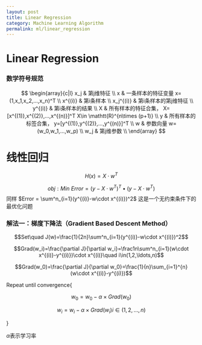 ```yaml
---
layout: post
title: Linear Regression
category: Machine Learning Algorithm
permalink: ml/linear_regression
---
```


# Linear Regression

### 数学符号规范

$$
\begin{array}{c|l}
x_j &  第j维特征 \\
x & 一条样本的特征变量 x=(1,x_1,x_2,...,x_n)^T \\ 
x^{(i)} & 第i条样本 \\
x_j^{(i)} & 第i条样本的第j维特征 \\
y^{(i)} & 第i条样本的结果 \\
X & 所有样本的特征合集， X=[x^{(1)},x^{(2)},...,x^{(n)}]^T X\in \mathtt{R}^{n\times (p+1)} \\
y & 所有样本的标签合集， y=[y^{(1)},y^{(2)},...,y^{(n)}]^T \\
w & 参数向量 w=(w_0,w_1,...,w_p) \\
w_j & 第j维参数 \\
\end{array}
$$

# 线性回归

$$H(x) = X\cdot w^T$$

$$obj: Min\ Error=(y-X\cdot w^T)^T\bullet (y-X\cdot w^T)$$
同样 $Error = \sum^n_{i=1}(y^{(i)}-w\cdot x^{(i)})^2$
这是一个无约束条件下的最优化问题

### 解法一：梯度下降法（Gradient Based Descent Method）


$$Set\quad J(w)=\frac{1}{2n}\sum^n_{i=1}(y^{(i)}-w\cdot x^{(i)})^2$$

$$Grad(w_i)=\frac{\partial J}{\partial w_i}=\frac1n\sum^n_{i=1}(w\cdot x^{(i)}-y^{(i)})\cdot x^{(i)}\quad i\in(1,2,\ldots,n)$$

$$Grad(w_0)=\frac{\partial J}{\partial w_0}=\frac{1}{n}\sum_{i=1}^{n}(w\cdot x^{(i)}-y^{(i)})$$

Repeat until convergence{

$$w_0 = w_0 -\alpha\times Grad(w_0)$$

$$w_i=w_i-\alpha\times Grad(w_i) i\in (1,2,\ldots,n)$$
    
}


$\alpha$表示学习率

